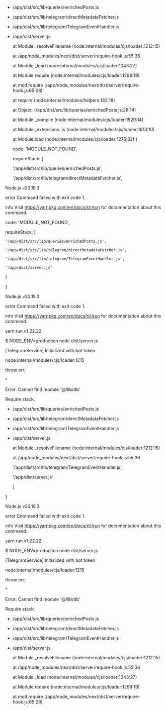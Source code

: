 - /app/dist/src/lib/queries/enrichedPosts.js

- /app/dist/src/lib/telegram/directMetadataFetcher.js

- /app/dist/src/lib/telegram/TelegramEventHandler.js

- /app/dist/server.js

    at Module._resolveFilename (node:internal/modules/cjs/loader:1212:15)

    at /app/node_modules/next/dist/server/require-hook.js:55:36

    at Module._load (node:internal/modules/cjs/loader:1043:27)

    at Module.require (node:internal/modules/cjs/loader:1298:19)

    at mod.require (/app/node_modules/next/dist/server/require-hook.js:65:28)

    at require (node:internal/modules/helpers:182:18)

    at Object.<anonymous> (/app/dist/src/lib/queries/enrichedPosts.js:28:14)

    at Module._compile (node:internal/modules/cjs/loader:1529:14)

    at Module._extensions..js (node:internal/modules/cjs/loader:1613:10)

    at Module.load (node:internal/modules/cjs/loader:1275:32) {

  code: 'MODULE_NOT_FOUND',

  requireStack: [

    '/app/dist/src/lib/queries/enrichedPosts.js',

    '/app/dist/src/lib/telegram/directMetadataFetcher.js',

 

Node.js v20.19.3

error Command failed with exit code 1.

info Visit https://yarnpkg.com/en/docs/cli/run for documentation about this command.

  code: 'MODULE_NOT_FOUND',

  requireStack: [

    '/app/dist/src/lib/queries/enrichedPosts.js',

    '/app/dist/src/lib/telegram/directMetadataFetcher.js',

    '/app/dist/src/lib/telegram/TelegramEventHandler.js',

    '/app/dist/server.js'

  ]

}

 

Node.js v20.19.3

error Command failed with exit code 1.

info Visit https://yarnpkg.com/en/docs/cli/run for documentation about this command.

yarn run v1.22.22

$ NODE_ENV=production node dist/server.js

[TelegramService] Initialized with bot token

node:internal/modules/cjs/loader:1215

  throw err;

  ^

 

Error: Cannot find module '@/lib/db'

Require stack:

- /app/dist/src/lib/queries/enrichedPosts.js

- /app/dist/src/lib/telegram/directMetadataFetcher.js

- /app/dist/src/lib/telegram/TelegramEventHandler.js

- /app/dist/server.js

    at Module._resolveFilename (node:internal/modules/cjs/loader:1212:15)

    at /app/node_modules/next/dist/server/require-hook.js:55:36

    '/app/dist/src/lib/telegram/TelegramEventHandler.js',

    '/app/dist/server.js'

  ]

}

 

Node.js v20.19.3

error Command failed with exit code 1.

info Visit https://yarnpkg.com/en/docs/cli/run for documentation about this command.

yarn run v1.22.22

$ NODE_ENV=production node dist/server.js

[TelegramService] Initialized with bot token

node:internal/modules/cjs/loader:1215

  throw err;

  ^

 

Error: Cannot find module '@/lib/db'

Require stack:

- /app/dist/src/lib/queries/enrichedPosts.js

- /app/dist/src/lib/telegram/directMetadataFetcher.js

- /app/dist/src/lib/telegram/TelegramEventHandler.js

- /app/dist/server.js

    at Module._resolveFilename (node:internal/modules/cjs/loader:1212:15)

    at /app/node_modules/next/dist/server/require-hook.js:55:36

    at Module._load (node:internal/modules/cjs/loader:1043:27)

    at Module.require (node:internal/modules/cjs/loader:1298:19)

    at mod.require (/app/node_modules/next/dist/server/require-hook.js:65:28)
